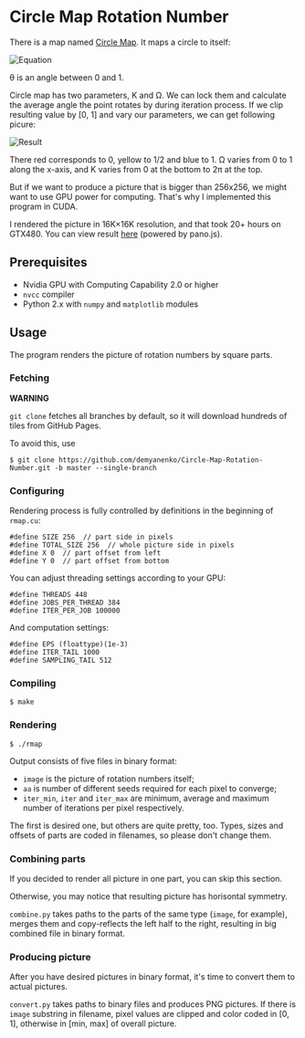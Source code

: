 Circle Map Rotation Number
==========================

There is a map named [Circle Map]. It maps a circle to itself:

![Equation](http://upload.wikimedia.org/math/c/c/c/ccc193ba8bfd2d40b2ea087ac2ae1c1f.png)

θ is an angle between 0 and 1.

Circle map has two parameters, K and Ω. We can lock them and calculate the average angle the point rotates by during iteration process. If we clip resulting value by [0, 1] and vary our parameters, we can get following picure:

![Result](https://demyanenko.github.io/Circle-Map-Rotation-Number/tiles/tile-0-0-0.png)

There red corresponds to 0, yellow to 1/2 and blue to 1. Ω varies from 0 to 1 along the x-axis, and K varies from 0 at the bottom to 2π at the top.

But if we want to produce a picture that is bigger than 256x256, we might want to use GPU power for computing. That's why I implemented this program in CUDA.

I rendered the picture in 16K×16K resolution, and that took 20+ hours on GTX480. You can view result [here](http://demyanenko.github.io/Circle-Map-Rotation-Number/) (powered by pano.js).

Prerequisites
-------------
- Nvidia GPU with Computing Capability 2.0 or higher
- `nvcc` compiler
- Python 2.x with `numpy` and `matplotlib` modules

Usage
-----
The program renders the picture of rotation numbers by square parts.

### Fetching
**WARNING**

`git clone` fetches all branches by default, so it will download hundreds of tiles from GitHub Pages.

To avoid this, use
```
$ git clone https://github.com/demyanenko/Circle-Map-Rotation-Number.git -b master --single-branch
```

### Configuring
Rendering process is fully controlled by definitions in the beginning of `rmap.cu`:
```
#define SIZE 256  // part side in pixels
#define TOTAL_SIZE 256  // whole picture side in pixels
#define X 0  // part offset from left
#define Y 0  // part offset from bottom
```
You can adjust threading settings according to your GPU:
```
#define THREADS 448
#define JOBS_PER_THREAD 384
#define ITER_PER_JOB 100000
```
And computation settings:
```
#define EPS (floattype)(1e-3)
#define ITER_TAIL 1000
#define SAMPLING_TAIL 512
```

### Compiling
`$ make`

### Rendering
`$ ./rmap`

Output consists of five files in binary format:
- `image` is the picture of rotation numbers itself;
- `aa` is number of different seeds required for each pixel to converge;
- `iter_min`, `iter` and `iter_max` are minimum, average and maximum number of iterations per pixel respectively.

The first is desired one, but others are quite pretty, too. Types, sizes and offsets of parts are coded in filenames, so please don't change them.

### Combining parts
If you decided to render all picture in one part, you can skip this section.

Otherwise, you may notice that resulting picture has horisontal symmetry.

`combine.py` takes paths to the parts of the same type (`image`, for example), merges them and copy-reflects the left half to the right, resulting in big combined file in binary format.

### Producing picture
After you have desired pictures in binary format, it's time to convert them to actual pictures.

`convert.py` takes paths to binary files and produces PNG pictures.
If there is `image` substring in filename, pixel values are clipped and color coded in [0, 1], otherwise in [min, max] of overall picture.

[Circle Map]:(http://en.wikipedia.org/wiki/Circle_map)
